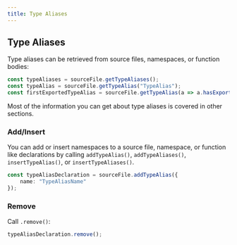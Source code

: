 ```yaml
---
title: Type Aliases
---
```


## Type Aliases

Type aliases can be retrieved from source files, namespaces, or function bodies:

```typescript
const typeAliases = sourceFile.getTypeAliases();
const typeAlias = sourceFile.getTypeAlias("TypeAlias");
const firstExportedTypeAlias = sourceFile.getTypeAlias(a => a.hasExportKeyword());
```

Most of the information you can get about type aliases is covered in other sections.

### Add/Insert

You can add or insert namespaces to a source file, namespace, or function like declarations by calling `addTypeAlias()`, `addTypeAliases()`, `insertTypeAlias()`, or `insertTypeAliases()`.

```typescript
const typeAliasDeclaration = sourceFile.addTypeAlias({
    name: "TypeAliasName"
});
```

### Remove

Call `.remove()`:

```typescript
typeAliasDeclaration.remove();
```
